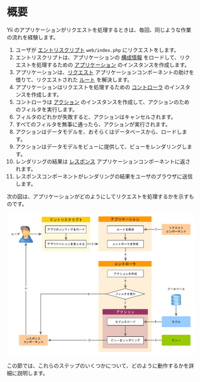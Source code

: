 概要
====

Yii のアプリケーションがリクエストを処理するときは、毎回、同じような作業の流れを経験します。

1. ユーザが [エントリスクリプト](structure-entry-scripts.md) `web/index.php` にリクエストをします。
2. エントリスクリプトは、アプリケーションの [構成情報](concept-configurations.md) をロードして、リクエストを処理するための [アプリケーション](structure-applications.md) のインスタンスを作成します。
3. アプリケーションは、[リクエスト](runtime-requests.md) アプリケーションコンポーネントの助けを借りて、リクエストされた [ルート](runtime-routing.md) を解決します。
4. アプリケーションはリクエストを処理するための [コントローラ](structure-controllers.md) のインスタンスを作成します。
5. コントローラは [アクション](structure-controllers.md) のインスタンスを作成して、アクションのためのフィルタを実行します。
6. フィルタのどれかが失敗すると、アクションはキャンセルされます。
7. すべてのフィルタを無事に通ったら、アクションが実行されます。
8. アクションはデータモデルを、おそらくはデータベースから、ロードします。
9. アクションはデータモデルをビューに提供して、ビューをレンダリングします。
10. レンダリングの結果は [レスポンス](runtime-responses.md) アプリケーションコンポーネントに返されます。
11. レスポンスコンポーネントがレンダリングの結果をユーザのブラウザに送信します。

次の図は、アプリケーションがどのようにしてリクエストを処理するかを示すものです。

![リクエストのライフサイクル](images/request-lifecycle.png)

この節では、これらのステップのいくつかについて、どのように動作するかを詳細に説明します。
